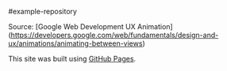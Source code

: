 #example-repository

Source: 
[Google Web Development UX Animation] (https://developers.google.com/web/fundamentals/design-and-ux/animations/animating-between-views)

This site was built using [GitHub Pages](https://pages.github.com/).

